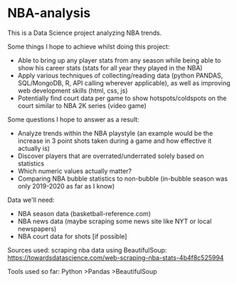 # NBA-analysis

This is a Data Science project analyzing NBA trends.

Some things I hope to achieve whilst doing this project:
* Able to bring up any player stats from any season while being able to show his career stats (stats for all year they played in the NBA)
* Apply various techniques of collecting/reading data (python PANDAS, SQL/MongoDB, R, API calling wherever applicable), as well as improving web development skills (html, css, js)
* Potentially find court data per game to show hotspots/coldspots on the court similar to NBA 2K series (video game)

Some questions I hope to answer as a result:
* Analyze trends within the NBA playstyle (an example would be the increase in 3 point shots taken during a game and how effective it actually is)
* Discover players that are overrated/underrated solely based on statistics
* Which numeric values actually matter?
* Comparing NBA bubble statistics to non-bubble (in-bubble season was only 2019-2020 as far as I know)


Data we'll need:
* NBA season data (basketball-reference.com)
* NBA news data (maybe scraping some news site like NYT or local newspapers)
* NBA court data for shots [if possible]

Sources used:
scraping nba data using BeautifulSoup: https://towardsdatascience.com/web-scraping-nba-stats-4b4f8c525994

Tools used so far:
Python
    >Pandas
    >BeautifulSoup
